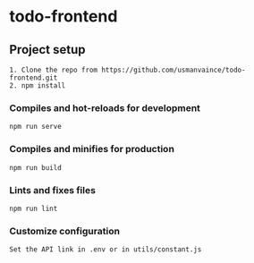 # todo-frontend

## Project setup
```
1. Clone the repo from https://github.com/usmanvaince/todo-frontend.git
2. npm install
```

### Compiles and hot-reloads for development
```
npm run serve
```

### Compiles and minifies for production
```
npm run build
```

### Lints and fixes files
```
npm run lint
```

### Customize configuration
```
Set the API link in .env or in utils/constant.js
```
